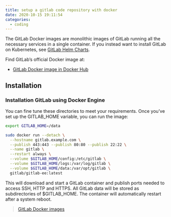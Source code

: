 ```yaml
---
title: setup a gitlab code repository with docker
date: 2020-10-15 19:11:54
categories:
  - coding
---
```

The GitLab Docker images are monolithic images of GitLab running all the necessary services in a single container. If you instead want to install GitLab on Kubernetes, see [GitLab Helm Charts](https://docs.gitlab.com/charts/).

Find GitLab’s official Docker image at:
  - [GitLab Docker image in Docker Hub](https://hub.docker.com/r/gitlab/gitlab-ee/)

## Installation
### Installation GitLab using Docker Engine

You can fine tune these directories to meet your requirements. Once you’ve set up the GITLAB_HOME variable, you can run the image:
```bash
export GITLAB_HOME=/data

sudo docker run --detach \
  --hostname gitlab.example.com \
  --publish 443:443 --publish 80:80 --publish 22:22 \
  --name gitlab \
  --restart always \
  --volume $GITLAB_HOME/config:/etc/gitlab \
  --volume $GITLAB_HOME/logs:/var/log/gitlab \
  --volume $GITLAB_HOME/data:/var/opt/gitlab \
  gitlab/gitlab-ee:latest
```
This will download and start a GitLab container and publish ports needed to access SSH, HTTP and HTTPS. All GitLab data will be stored as subdirectories of $GITLAB_HOME. The container will automatically restart after a system reboot.

> [GitLab Docker images](https://docs.gitlab.com/omnibus/docker/)

